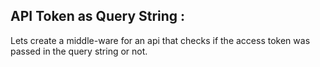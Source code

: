 ## API Token as Query String :

Lets create a middle-ware for an api that checks if the access token was passed in the query string or not.
